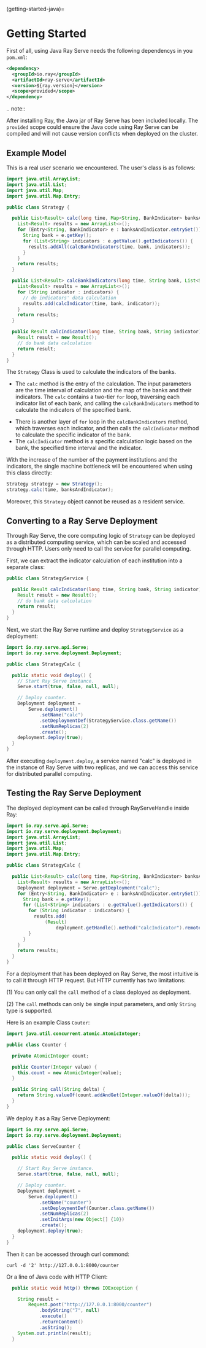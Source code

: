 (getting-started-java)=

# Getting Started

First of all, using Java Ray Serve needs the following dependencys in you `pom.xml`:

```xml
<dependency>
  <groupId>io.ray</groupId>
  <artifactId>ray-serve</artifactId>
  <version>${ray.version}</version>
  <scope>provided</scope>
</dependency>
```

.. note::

After installing Ray, the Java jar of Ray Serve has been included locally. The `provided` scope could  ensure the Java code using Ray Serve can be compiled and will not cause version conflicts when deployed on the cluster.




## Example Model

This is a real user scenario we encountered. The user's class is as follows:

```java
import java.util.ArrayList;
import java.util.List;
import java.util.Map;
import java.util.Map.Entry;

public class Strategy {

  public List<Result> calc(long time, Map<String, BankIndicator> banksAndIndicator) {
    List<Result> results = new ArrayList<>();
    for (Entry<String, BankIndicator> e : banksAndIndicator.entrySet()) {
      String bank = e.getKey();
      for (List<String> indicators : e.getValue().getIndicators()) {
        results.addAll(calcBankIndicators(time, bank, indicators));
      }
    }
    return results;
  }

  public List<Result> calcBankIndicators(long time, String bank, List<String> indicators) {
    List<Result> results = new ArrayList<>();
    for (String indicator : indicators) {
      // do indicators' data calculation
      results.add(calcIndicator(time, bank, indicator));
    }
    return results;
  }

  public Result calcIndicator(long time, String bank, String indicator) {
    Result result = new Result();
    // do bank data calculation
    return result;
  }
}

```

The `Strategy` Class is used to calculate the indicators of the banks.

* The `calc` method is the entry of the calculation. The input parameters are the time interval of calculation and the map of the banks and their indicators. The `calc` contains a two-tier `for` loop, traversing each indicator list of each bank, and calling the `calcBankIndicators` method to calculate the indicators of the specified bank.

- There is another layer of `for` loop in the `calcBankIndicators` method, which traverses each indicator, and then calls the `calcIndicator` method to calculate the specific indicator of the bank.
- The `calcIndicator` method is a specific calculation logic based on the bank, the specified time interval and the indicator.



With the increase of the number of the payment institutions and the indicators, the single machine bottleneck will be encountered when using this class directly:

```java
Strategy strategy = new Strategy();
strategy.calc(time, banksAndIndicator);
```



Moreover, this `Strategy`  object cannot be reused as a resident service.



## Converting to a Ray Serve Deployment

Through Ray Serve, the core computing logic of `Strategy` can be deployed as a distributed computing service, which can be scaled and accessed through HTTP. Users only need to call the service for parallel computing.

First, we can extract the indicator calculation of each institution into a separate class:

```java
public class StrategyService {

  public Result calcIndicator(long time, String bank, String indicator) {
    Result result = new Result();
    // do bank data calculation
    return result;
  }
}
```



Next, we start the Ray Serve runtime and deploy `StrategyService` as a deployment:

```java
import io.ray.serve.api.Serve;
import io.ray.serve.deployment.Deployment;

public class StrategyCalc {

  public static void deploy() {
    // Start Ray Serve instance.
    Serve.start(true, false, null, null);

    // Deploy counter.
    Deployment deployment =
        Serve.deployment()
            .setName("calc")
            .setDeploymentDef(StrategyService.class.getName())
            .setNumReplicas(2)
            .create();
    deployment.deploy(true);
  }
}
```



After executing `deployment.deploy`, a service named "calc" is deployed in the instance of Ray Serve with two replicas, and we can access this service for distributed parallel computing.



## Testing the Ray Serve Deployment

The deployed deployment can be called through RayServeHandle inside Ray:

```java
import io.ray.serve.api.Serve;
import io.ray.serve.deployment.Deployment;
import java.util.ArrayList;
import java.util.List;
import java.util.Map;
import java.util.Map.Entry;

public class StrategyCalc {

  public List<Result> calc(long time, Map<String, BankIndicator> banksAndIndicator) {
    List<Result> results = new ArrayList<>();
    Deployment deployment = Serve.getDeployment("calc");
    for (Entry<String, BankIndicator> e : banksAndIndicator.entrySet()) {
      String bank = e.getKey();
      for (List<String> indicators : e.getValue().getIndicators()) {
        for (String indicator : indicators) {
          results.add(
              (Result)
                  deployment.getHandle().method("calcIndicator").remote(time, bank, indicator));
        }
      }
    }
    return results;
  }
}
```



For a deployment that has been deployed on Ray Serve, the most intuitive is to call it through HTTP request. But HTTP currently has two limitations:

(1) You can only call the `call` method of a class deployed as deployment.

(2) The `call` methods can only be single input parameters, and only `String` type is supported.



Here is an example Class `Couter`:

```java
import java.util.concurrent.atomic.AtomicInteger;

public class Counter {

  private AtomicInteger count;

  public Counter(Integer value) {
    this.count = new AtomicInteger(value);
  }

  public String call(String delta) {
    return String.valueOf(count.addAndGet(Integer.valueOf(delta)));
  }
}

```



We deploy it as a Ray Serve Deployment:

```java
import io.ray.serve.api.Serve;
import io.ray.serve.deployment.Deployment;

public class ServeCounter {

  public static void deploy() {

    // Start Ray Serve instance.
    Serve.start(true, false, null, null);

    // Deploy counter.
    Deployment deployment =
        Serve.deployment()
            .setName("counter")
            .setDeploymentDef(Counter.class.getName())
            .setNumReplicas(2)
            .setInitArgs(new Object[] {10})
            .create();
    deployment.deploy(true);
  }
}

```



Then it can be accessed through curl commond:

```shell
curl -d '2' http://127.0.0.1:8000/counter
```



Or a line of Java code with HTTP Client:

```java
  public static void http() throws IOException {

    String result =
        Request.post("http://127.0.0.1:8000/counter")
            .bodyString("7", null)
            .execute()
            .returnContent()
            .asString();
    System.out.println(result);
  }
```

